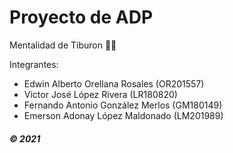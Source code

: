 # Proyecto de ADP

Mentalidad de Tiburon 👀🦈

Integrantes:

 - Edwin Alberto Orellana Rosales (OR201557) 
 - Victor José López Rivera (LR180820)
 - Fernando Antonio González Merlos (GM180149)
 - Emerson Adonay López Maldonado (LM201989)

##### © 2021
